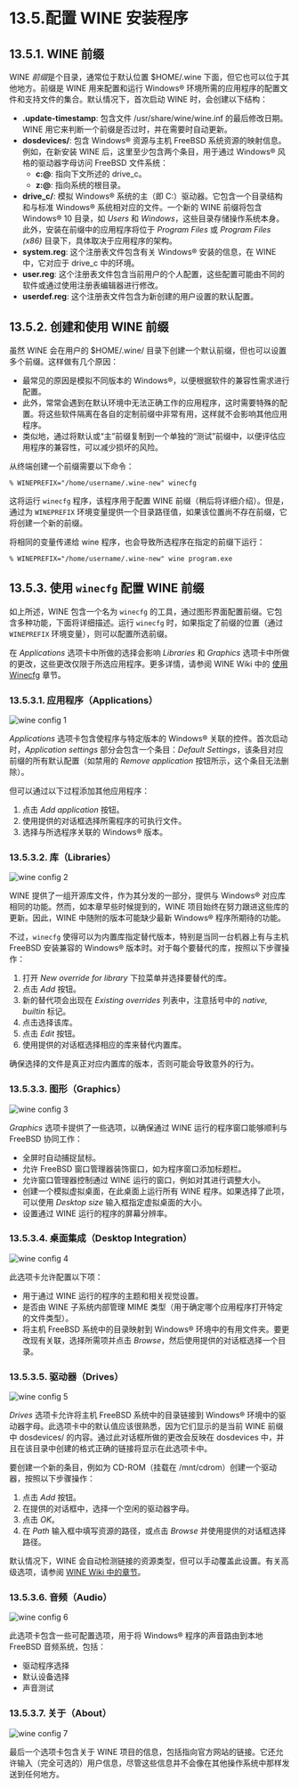 # 13.5.配置 WINE 安装程序


## 13.5.1. WINE 前缀

WINE *前缀*是个目录，通常位于默认位置 \$HOME/.wine 下面，但它也可以位于其他地方。前缀是 WINE 用来配置和运行 Windows® 环境所需的应用程序的配置文件和支持文件的集合。默认情况下，首次启动 WINE 时，会创建以下结构：

* **.update-timestamp**: 包含文件 /usr/share/wine/wine.inf 的最后修改日期。WINE 用它来判断一个前缀是否过时，并在需要时自动更新。
* **dosdevices/**: 包含 Windows® 资源与主机 FreeBSD 系统资源的映射信息。例如，在新安装 WINE 后，这里至少包含两个条目，用于通过 Windows® 风格的驱动器字母访问 FreeBSD 文件系统：
  * **c:@**: 指向下文所述的 drive\_c。
  * **z:@**: 指向系统的根目录。
* **drive\_c/**: 模拟 Windows® 系统的主（即 C:）驱动器。它包含一个目录结构和与标准 Windows® 系统相对应的文件。一个新的 WINE 前缀将包含 Windows® 10 目录，如 *Users* 和 *Windows*，这些目录存储操作系统本身。此外，安装在前缀中的应用程序将位于 *Program Files* 或 *Program Files (x86)* 目录下，具体取决于应用程序的架构。
* **system.reg**: 这个注册表文件包含有关 Windows® 安装的信息，在 WINE 中，它对应于 drive\_c 中的环境。
* **user.reg**: 这个注册表文件包含当前用户的个人配置，这些配置可能由不同的软件或通过使用注册表编辑器进行修改。
* **userdef.reg**: 这个注册表文件包含为新创建的用户设置的默认配置。

## 13.5.2. 创建和使用 WINE 前缀

虽然 WINE 会在用户的 \$HOME/.wine/ 目录下创建一个默认前缀，但也可以设置多个前缀。这样做有几个原因：

* 最常见的原因是模拟不同版本的 Windows®，以便根据软件的兼容性需求进行配置。
* 此外，常常会遇到在默认环境中无法正确工作的应用程序，这时需要特殊的配置。将这些软件隔离在各自的定制前缀中非常有用，这样就不会影响其他应用程序。
* 类似地，通过将默认或“主”前缀复制到一个单独的“测试”前缀中，以便评估应用程序的兼容性，可以减少损坏的风险。

从终端创建一个前缀需要以下命令：

```
% WINEPREFIX="/home/username/.wine-new" winecfg
```

这将运行 `winecfg` 程序，该程序用于配置 WINE 前缀（稍后将详细介绍）。但是，通过为 `WINEPREFIX` 环境变量提供一个目录路径值，如果该位置尚不存在前缀，它将创建一个新的前缀。

将相同的变量传递给 wine 程序，也会导致所选程序在指定的前缀下运行：

```
% WINEPREFIX="/home/username/.wine-new" wine program.exe
```
## 13.5.3. 使用 `winecfg` 配置 WINE 前缀

如上所述，WINE 包含一个名为 `winecfg` 的工具，通过图形界面配置前缀。它包含多种功能，下面将详细描述。运行 `winecfg` 时，如果指定了前缀的位置（通过 `WINEPREFIX` 环境变量），则可以配置所选前缀。

在 *Applications* 选项卡中所做的选择会影响 *Libraries* 和 *Graphics* 选项卡中所做的更改，这些更改仅限于所选应用程序。更多详情，请参阅 WINE Wiki 中的 [使用 Winecfg](https://wiki.winehq.org/Wine_User%27s_Guide#Using_Winecfg) 章节。

### 13.5.3.1. 应用程序（Applications）

![wine config 1](https://docs.freebsd.org/images/books/handbook/wine/wine-config-1.png)

*Applications* 选项卡包含使程序与特定版本的 Windows® 关联的控件。首次启动时，*Application settings* 部分会包含一个条目：*Default Settings*，该条目对应前缀的所有默认配置（如禁用的 *Remove application* 按钮所示，这个条目无法删除）。

但可以通过以下过程添加其他应用程序：

1. 点击 *Add application* 按钮。
2. 使用提供的对话框选择所需程序的可执行文件。
3. 选择与所选程序关联的 Windows® 版本。

### 13.5.3.2. 库（Libraries）

![wine config 2](https://docs.freebsd.org/images/books/handbook/wine/wine-config-2.png)

WINE 提供了一组开源库文件，作为其分发的一部分，提供与 Windows® 对应库相同的功能。然而，如本章早些时候提到的，WINE 项目始终在努力跟进这些库的更新。因此，WINE 中随附的版本可能缺少最新 Windows® 程序所期待的功能。

不过，`winecfg` 使得可以为内置库指定替代版本，特别是当同一台机器上有与主机 FreeBSD 安装兼容的 Windows® 版本时。对于每个要替代的库，按照以下步骤操作：

1. 打开 *New override for library* 下拉菜单并选择要替代的库。
2. 点击 *Add* 按钮。
3. 新的替代项会出现在 *Existing overrides* 列表中，注意括号中的 *native, builtin* 标记。
4. 点击选择该库。
5. 点击 *Edit* 按钮。
6. 使用提供的对话框选择相应的库来替代内置库。

确保选择的文件是真正对应内置库的版本，否则可能会导致意外的行为。

### 13.5.3.3. 图形（Graphics）

![wine config 3](https://docs.freebsd.org/images/books/handbook/wine/wine-config-3.png)

*Graphics* 选项卡提供了一些选项，以确保通过 WINE 运行的程序窗口能够顺利与 FreeBSD 协同工作：

* 全屏时自动捕捉鼠标。
* 允许 FreeBSD 窗口管理器装饰窗口，如为程序窗口添加标题栏。
* 允许窗口管理器控制通过 WINE 运行的窗口，例如对其进行调整大小。
* 创建一个模拟虚拟桌面，在此桌面上运行所有 WINE 程序。如果选择了此项，可以使用 *Desktop size* 输入框指定虚拟桌面的大小。
* 设置通过 WINE 运行的程序的屏幕分辨率。

### 13.5.3.4. 桌面集成（Desktop Integration）

![wine config 4](https://docs.freebsd.org/images/books/handbook/wine/wine-config-4.png)

此选项卡允许配置以下项：

* 用于通过 WINE 运行的程序的主题和相关视觉设置。
* 是否由 WINE 子系统内部管理 MIME 类型（用于确定哪个应用程序打开特定的文件类型）。
* 将主机 FreeBSD 系统中的目录映射到 Windows® 环境中的有用文件夹。要更改现有关联，选择所需项并点击 *Browse*，然后使用提供的对话框选择一个目录。

### 13.5.3.5. 驱动器（Drives）

![wine config 5](https://docs.freebsd.org/images/books/handbook/wine/wine-config-5.png)

*Drives* 选项卡允许将主机 FreeBSD 系统中的目录链接到 Windows® 环境中的驱动器字母。此选项卡中的默认值应该很熟悉，因为它们显示的是当前 WINE 前缀中 dosdevices/ 的内容。通过此对话框所做的更改会反映在 dosdevices 中，并且在该目录中创建的格式正确的链接将显示在此选项卡中。

要创建一个新的条目，例如为 CD-ROM（挂载在 /mnt/cdrom）创建一个驱动器，按照以下步骤操作：

1. 点击 *Add* 按钮。
2. 在提供的对话框中，选择一个空闲的驱动器字母。
3. 点击 *OK*。
4. 在 *Path* 输入框中填写资源的路径，或点击 *Browse* 并使用提供的对话框选择路径。

默认情况下，WINE 会自动检测链接的资源类型，但可以手动覆盖此设置。有关高级选项，请参阅 [WINE Wiki 中的章节](https://wiki.winehq.org/Wine_User%27s_Guide#Drive_Settings)。

### 13.5.3.6. 音频（Audio）

![wine config 6](https://docs.freebsd.org/images/books/handbook/wine/wine-config-6.png)

此选项卡包含一些可配置选项，用于将 Windows® 程序的声音路由到本地 FreeBSD 音频系统，包括：

* 驱动程序选择
* 默认设备选择
* 声音测试

### 13.5.3.7. 关于（About）

![wine config 7](https://docs.freebsd.org/images/books/handbook/wine/wine-config-7.png)

最后一个选项卡包含关于 WINE 项目的信息，包括指向官方网站的链接。它还允许输入（完全可选的）用户信息，尽管这些信息并不会像在其他操作系统中那样发送到任何地方。
